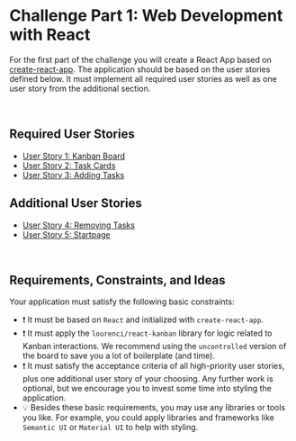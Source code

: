 # Challenge Part 1: Web Development with React

For the first part of the challenge you will create a React App based on [create-react-app](https://create-react-app.dev/). The application should be based on the user stories defined below. It must implement all required user stories as well as one user story from the additional section.

<br>

## Required User Stories

- [User Story 1: Kanban Board](https://github.com/uzh-bf/challenge/issues/1)
- [User Story 2: Task Cards](https://github.com/uzh-bf/challenge/issues/2)
- [User Story 3: Adding Tasks](https://github.com/uzh-bf/challenge/issues/3)

## Additional User Stories

- [User Story 4: Removing Tasks](https://github.com/uzh-bf/challenge/issues/4)
- [User Story 5: Startpage](https://github.com/uzh-bf/challenge/issues/5)

<br>

## Requirements, Constraints, and Ideas

Your application must satisfy the following basic constraints:

- :exclamation: It must be based on `React` and initialized with `create-react-app`.
- :exclamation: It must apply the `lourenci/react-kanban` library for logic related to Kanban interactions. We recommend using the `uncontrolled` version of the board to save you a lot of boilerplate (and time).
- :exclamation: It must satisfy the acceptance criteria of all high-priority user stories, plus one additional user story of your choosing. Any further work is optional, but we encourage you to invest some time into styling the application.
- :bulb: Besides these basic requirements, you may use any libraries or tools you like. For example, you could apply libraries and frameworks like `Semantic UI` or `Material UI` to help with styling.
